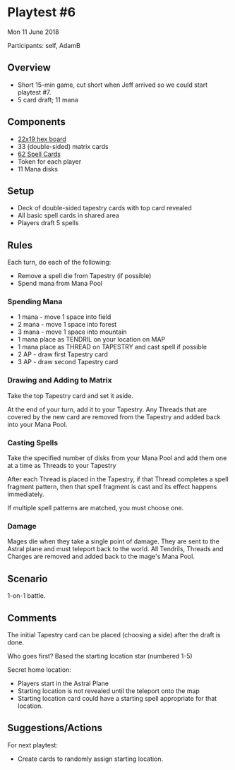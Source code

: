 # Playtest #6

Mon 11 June 2018

Participants: self, AdamB

## Overview

* Short 15-min game, cut short when Jeff arrived so we could start playtest #7.
* 5 card draft; 11 mana

## Components

* [22x19 hex board](../img/playtest_5_map.jpg)
* 33 (double-sided) matrix cards
* [62 Spell Cards](https://github.com/garykac/blockchain/blob/f2743b683b00ca5a000598de3b97b540213e08ed/components/spell_card_data.py)
* Token for each player
* 11 Mana disks

## Setup

* Deck of double-sided tapestry cards with top card revealed
* All basic spell cards in shared area
* Players draft 5 spells

## Rules

Each turn, do each of the following:

* Remove a spell die from Tapestry (if possible)
* Spend mana from Mana Pool

### Spending Mana

* 1 mana - move 1 space into field
* 2 mana - move 1 space into forest
* 3 mana - move 1 space into mountain
* 1 mana place as TENDRIL on your location on MAP
* 1 mana place as THREAD on TAPESTRY and cast spell if possible
* 2 AP - draw first Tapestry card
* 3 AP - draw second Tapestry card

### Drawing and Adding to Matrix

Take the top Tapestry card and set it aside.

At the end of your turn, add it to your Tapestry.
Any Threads that are covered by the new card
are removed from the Tapestry and added back into
your Mana Pool.

### Casting Spells

Take the specified number of disks from your Mana Pool and add them one at a time as Threads to your Tapestry

After each Thread is placed in the Tapestry, if that Thread completes a
spell fragment pattern, then that spell fragment
is cast and its effect happens immediately.

If multiple spell patterns are matched, you must choose one.

### Damage

Mages die when they take a single point of damage. They are sent to the Astral plane and must teleport back to the world. All Tendrils, Threads and Charges are removed and added back to the mage's Mana Pool.

## Scenario

1-on-1 battle.

## Comments

The initial Tapestry card can be placed (choosing a side) after the draft is done.

Who goes first? Based the starting location star (numbered 1-5)

Secret home location:

* Players start in the Astral Plane
* Starting location is not revealed until the teleport onto the map
* Starting location card could have a starting spell appropriate for that location.

## Suggestions/Actions

For next playtest:

* Create cards to randomly assign starting location.

